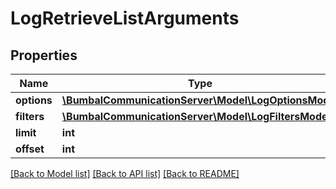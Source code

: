 # LogRetrieveListArguments

## Properties
Name | Type | Description | Notes
------------ | ------------- | ------------- | -------------
**options** | [**\BumbalCommunicationServer\Model\LogOptionsModel**](LogOptionsModel.md) |  | [optional] 
**filters** | [**\BumbalCommunicationServer\Model\LogFiltersModel**](LogFiltersModel.md) |  | [optional] 
**limit** | **int** |  | [optional] 
**offset** | **int** |  | [optional] 

[[Back to Model list]](../README.md#documentation-for-models) [[Back to API list]](../README.md#documentation-for-api-endpoints) [[Back to README]](../README.md)



